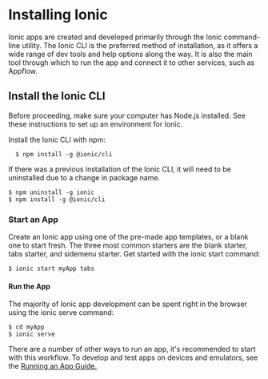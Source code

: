 <h1>Installing Ionic</h1>

<p>Ionic apps are created and developed primarily through the Ionic command-line utility. The Ionic CLI is the preferred method of installation, as it offers a wide range of dev tools and help options along the way. It is also the main tool through which to run the app and connect it to other services, such as Appflow.</P>

<h2>Install the Ionic CLI</h2>

<p>Before proceeding, make sure your computer has Node.js installed. See these instructions to set up an environment for Ionic.

Install the Ionic CLI with npm:</p>

	  $ npm install -g @ionic/cli  
    
<p>If there was a previous installation of the Ionic CLI, it will need to be uninstalled due to a change in package name.</p>

    $ npm uninstall -g ionic
    $ npm install -g @ionic/cli
    
<h3>Start an App</h3>

<p>Create an Ionic app using one of the pre-made app templates, or a blank one to start fresh. The three most common starters are the blank starter, tabs starter, and sidemenu starter. Get started with the ionic start command:</p>

    $ ionic start myApp tabs
    
<h4>Run the App</h4>

<p>The majority of Ionic app development can be spent right in the browser using the ionic serve command:</p>

    $ cd myApp
    $ ionic serve
   
<p>There are a number of other ways to run an app, it's recommended to start with this workflow. To develop and test apps on devices and emulators, see the <a href="https://ionicframework.com/docs/developing/previewing"> Running an App Guide.</a></p>

